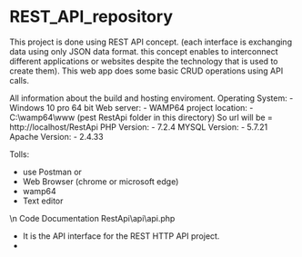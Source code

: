 # REST_API_repository
This project is done using REST API concept. (each interface is exchanging data using only JSON data format. this concept enables to interconnect different applications or websites despite the technology that is used to create them). This web app does some basic CRUD operations using API calls.

All information about the build and hosting enviroment.
Operating System: - Windows 10 pro 64 bit
Web server: - WAMP64
project location: - C:\wamp64\www    (pest RestApi folder in this directory)
So url will be = http://localhost/RestApi
PHP Version: - 7.2.4
MYSQL Version: - 5.7.21
Apache Version: - 2.4.33

Tolls:
- use Postman or
- Web Browser (chrome or microsoft edge)
- wamp64
- Text editor

\n
Code Documentation
RestApi\api\api.php
- It is the API interface for the REST HTTP API project.
- 
